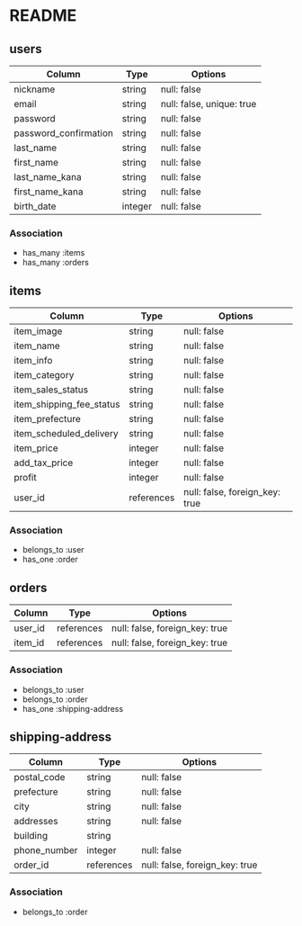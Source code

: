 # README

## users

| Column                | Type    | Options                   |
| --------------------- | ------- | ------------------------- |
| nickname              | string  | null: false               |
| email                 | string  | null: false, unique: true |
| password              | string  | null: false               |
| password_confirmation | string  | null: false               |
| last_name             | string  | null: false               |
| first_name            | string  | null: false               |
| last_name_kana        | string  | null: false               |
| first_name_kana       | string  | null: false               |
| birth_date            | integer | null: false               |

### Association
- has_many :items
- has_many :orders

## items

| Column                   | Type       | Options                           |
| ------------------------ | ---------- | --------------------------------- |
| item_image               | string     | null: false                       |
| item_name                | string     | null: false                       |
| item_info                | string     | null: false                       |
| item_category            | string     | null: false                       |
| item_sales_status        | string     | null: false                       |
| item_shipping_fee_status | string     | null: false                       |
| item_prefecture          | string     | null: false                       |
| item_scheduled_delivery  | string     | null: false                       |
| item_price               | integer    | null: false                       |
| add_tax_price            | integer    | null: false                       |
| profit                   | integer    | null: false                       |
| user_id                  | references | null: false, foreign_key: true    |

### Association
- belongs_to :user
- has_one :order

## orders

| Column  | Type       | Options                        |
| ------- | ---------- | ------------------------------ |
| user_id | references | null: false, foreign_key: true |
| item_id | references | null: false, foreign_key: true |

### Association
- belongs_to :user
- belongs_to :order
- has_one :shipping-address

## shipping-address

| Column       | Type       | Options                        |
| ------------ | ---------- | ------------------------------ |
| postal_code  | string     | null: false                    |
| prefecture   | string     | null: false                    |
| city         | string     | null: false                    |
| addresses    | string     | null: false                    |
| building     | string     |                                |
| phone_number | integer    | null: false                    |
| order_id     | references | null: false, foreign_key: true |

### Association
- belongs_to :order
